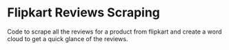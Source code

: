 # Flipkart Reviews Scraping
Code to scrape all the reviews for a product from flipkart and create a word cloud to get a quick glance of the reviews.
